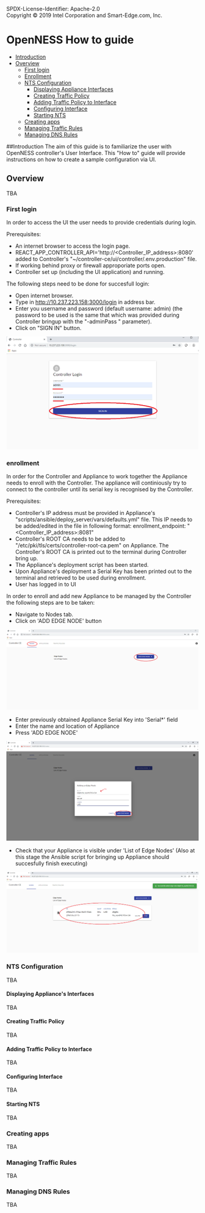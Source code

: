 SPDX-License-Identifier: Apache-2.0    
Copyright © 2019 Intel Corporation and Smart-Edge.com, Inc.    

# OpenNESS How to guide 

* [Introduction](#introduction)
* [Overview](#overview)
  * [First login](#first-login)
  * [Enrollment](#enrollment)
  * [NTS Configuration](#nts-configuration)
    * [Displaying Appliance Interfaces](#displaying-appliance-interfaces)
    * [Creating Traffic Policy](#creating-traffic-policy)
    * [Adding Traffic Policy to Interface](#adding-traffic-policy-to-interface)
    * [Configuring Interface](#configuring-interface)
    * [Starting NTS](#starting-nts)
  * [Creating apps](#creating-apps)
  * [Managing Traffic Rules](#managing-traffic-rules)
  * [Managing DNS Rules](#managing-dns-rules)


##Introduction
The aim of this guide is to familiarize the user with OpenNESS controller's User Interface. This "How to" guide will provide instructions on how to create a sample configuration via UI.
 
## Overview
TBA

### First login
In order to access the UI the user needs to provide credentials during login.

Prerequisites:
- An internet browser to access the login page.
- REACT_APP_CONTROLLER_API='http://<Controller_IP_address>:8080' added to Controller's "~/controller-ce/ui/controller/.env.production" file.
- If working behind proxy or firewall approporiate ports open.
- Controller set up (including the UI application) and running.

The following steps need to be done for succesfull login:
- Open internet browser.
- Type in http://10.237.223.158:3000/login in address bar.
- Enter you username and password (default username: admin) (the password to be used is the same that which was provided during Controller bringup with the "-adminPass <pass>" parameter).
- Click on "SIGN IN" button.

![Login screen](howto-images/login.png)

### enrollment

In order for the Controller and Appliance to work together the Appliance needs to enroll with the Controller. The appliance will continiously try to connect to the controller until its serial key is recognised by the Controller.

Prerequisites:
- Controller's IP address must be provided in Appliance's "scripts/ansible/deploy_server/vars/defaults.yml" file. This IP needs to be added/edited in the file in following format: enrollment_endpoint: "<Controller_IP_address>:8081"
- Controller's ROOT CA  needs to be added to "/etc/pki/tls/certs/controller-root-ca.pem" on Appliance. The Controller's ROOT CA is printed out to the terminal during Controller bring up.
- The Appliance's deployment script has been started.
- Upon Appliance's deployment a Serial Key has been printed out to the terminal and retrieved to be used during enrollment.
- User has logged in to UI

In order to enroll and add new Appliance to be managed by the Controller the following steps are to be taken:
- Navigate to Nodes tab.
- Click on 'ADD EDGE NODE' button

![Add Edge Node 1](howto-images/enrollment1.png)

- Enter previously obtained Appliance Serial Key into 'Serial*' field
- Enter the name and location of Appliance
- Press 'ADD EDGE NODE'

![Add Edge Node 2](howto-images/enrollment2.png)

- Check that your Appliance is visible under 'List of Edge Nodes' (Also at this stage the Ansible script for bringing up Appliance should succesfully finish executing)

![Add Edge Node 3](howto-images/enrollment3.png)

### NTS Configuration
TBA

#### Displaying Appliance's Interfaces
TBA

#### Creating Traffic Policy
TBA

#### Adding Traffic Policy to Interface
TBA

#### Configuring Interface
TBA

#### Starting NTS
TBA

### Creating apps
TBA

### Managing Traffic Rules
TBA

### Managing DNS Rules
TBA